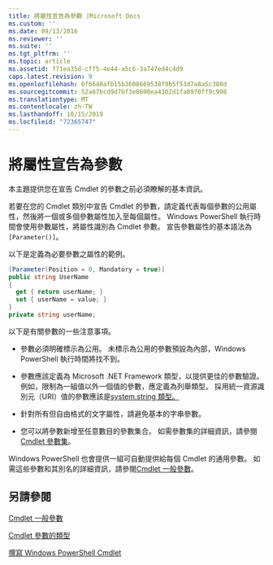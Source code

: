 ```yaml
---
title: 將屬性宣告為參數 |Microsoft Docs
ms.custom: ''
ms.date: 09/13/2016
ms.reviewer: ''
ms.suite: ''
ms.tgt_pltfrm: ''
ms.topic: article
ms.assetid: f71ea35d-cff5-4e44-a5c6-3a747ed4c4d9
caps.latest.revision: 9
ms.openlocfilehash: 6f6640afb15b3608669538f9b5f53d7a8a5c380d
ms.sourcegitcommit: 52a67bcd9d7bf3e8600ea4302d1fa8970ff9c998
ms.translationtype: MT
ms.contentlocale: zh-TW
ms.lasthandoff: 10/15/2019
ms.locfileid: "72365747"
---
```

# <a name="declaring-properties-as-parameters"></a>將屬性宣告為參數

本主題提供您在宣告 Cmdlet 的參數之前必須瞭解的基本資訊。

若要在您的 Cmdlet 類別中宣告 Cmdlet 的參數，請定義代表每個參數的公用屬性，然後將一個或多個參數屬性加入至每個屬性。 Windows PowerShell 執行時間會使用參數屬性，將屬性識別為 Cmdlet 參數。 宣告參數屬性的基本語法為 `[Parameter()]`。

以下是定義為必要參數之屬性的範例。

```csharp
[Parameter(Position = 0, Mandatory = true)]
public string UserName
{
  get { return userName; }
  set { userName = value; }
}
private string userName;
```

以下是有關參數的一些注意事項。

- 參數必須明確標示為公用。 未標示為公用的參數預設為內部，Windows PowerShell 執行時間將找不到。

- 參數應該定義為 Microsoft .NET Framework 類型，以提供更佳的參數驗證。 例如，限制為一組值以外一個值的參數，應定義為列舉類型。 採用統一資源識別元（URI）值的參數應該是[system.string 類型。](/dotnet/api/System.Uri)

- 針對所有但自由格式的文字屬性，請避免基本的字串參數。

- 您可以將參數新增至任意數目的參數集合。 如需參數集的詳細資訊，請參閱[Cmdlet 參數集](./cmdlet-parameter-sets.md)。

Windows PowerShell 也會提供一組可自動提供給每個 Cmdlet 的通用參數。 如需這些參數和其別名的詳細資訊，請參閱[Cmdlet 一般參數](./common-parameter-names.md)。

## <a name="see-also"></a>另請參閱

[Cmdlet 一般參數](./common-parameter-names.md)

[Cmdlet 參數的類型](./types-of-cmdlet-parameters.md)

[撰寫 Windows PowerShell Cmdlet](./writing-a-windows-powershell-cmdlet.md)
